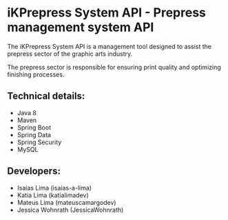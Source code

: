 # iKPrepress System API - Prepress management system API

The iKPrepress System API is a management tool designed to assist the prepress sector of the graphic arts industry.

The prepress sector is responsible for ensuring print quality and optimizing finishing processes.

## Technical details:
- Java 8
- Maven
- Spring Boot
- Spring Data
- Spring Security
- MySQL

## Developers:
- Isaias Lima (isaias-a-lima)
- Katia Lima (katialimadev)
- Mateus Lima (mateuscamargodev)
- Jessica Wohnrath (JessicaWohnrath)
